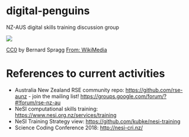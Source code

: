 # digital-penguins
NZ-AUS digital skills training discussion group

![](https://upload.wikimedia.org/wikipedia/commons/thumb/7/72/The_yellow-eyed_penguin._NZ_%2826256510661%29.jpg/640px-The_yellow-eyed_penguin._NZ_%2826256510661%29.jpg) 

[CC0](https://creativecommons.org/publicdomain/zero/1.0/deed.en) by Bernard Spragg [From: WikiMedia](https://commons.wikimedia.org/wiki/File:The_yellow-eyed_penguin._NZ_(26256510661).jpg)



# References to current activities
* Australia New Zealand RSE community repo: https://github.com/rse-aunz - join the mailing list! https://groups.google.com/forum/?#!forum/rse-nz-au
* NeSI computational skills training: https://www.nesi.org.nz/services/training
* NeSI Training Strategy view: https://github.com/kubke/nesi-training
* Science Coding Conference 2018: http://nesi-cri.nz/
